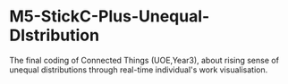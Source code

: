 # M5-StickC-Plus-Unequal-DIstribution
The final coding of Connected Things (UOE,Year3), about rising sense of unequal distributions through real-time individual's work visualisation. 
